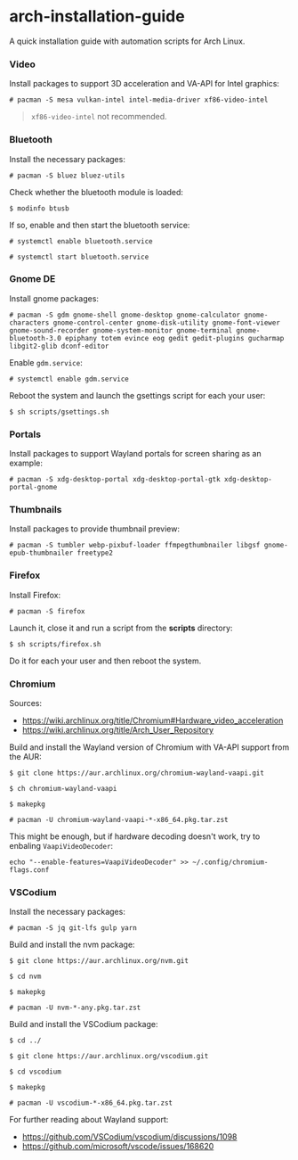 # arch-installation-guide
A quick installation guide with automation scripts for Arch Linux.

### Video

Install packages to support 3D acceleration and VA-API for Intel graphics:
```
# pacman -S mesa vulkan-intel intel-media-driver xf86-video-intel
```

> `xf86-video-intel` not recommended.

### Bluetooth

Install the necessary packages:
```
# pacman -S bluez bluez-utils
```

Check whether the bluetooth module is loaded:
```
$ modinfo btusb
```

If so, enable and then start the bluetooth service:
```
# systemctl enable bluetooth.service

# systemctl start bluetooth.service
```

### Gnome DE

Install gnome packages:
```
# pacman -S gdm gnome-shell gnome-desktop gnome-calculator gnome-characters gnome-control-center gnome-disk-utility gnome-font-viewer gnome-sound-recorder gnome-system-monitor gnome-terminal gnome-bluetooth-3.0 epiphany totem evince eog gedit gedit-plugins gucharmap libgit2-glib dconf-editor
```

Enable `gdm.service`:
```
# systemctl enable gdm.service
```

Reboot the system and launch the gsettings script for each your user:
```
$ sh scripts/gsettings.sh
```

### Portals

Install packages to support Wayland portals for screen sharing as an example:
```
# pacman -S xdg-desktop-portal xdg-desktop-portal-gtk xdg-desktop-portal-gnome
```

### Thumbnails

Install packages to provide thumbnail preview:
```
# pacman -S tumbler webp-pixbuf-loader ffmpegthumbnailer libgsf gnome-epub-thumbnailer freetype2
```

### Firefox

Install Firefox:
```
# pacman -S firefox
```

Launch it, close it and run a script from the **scripts** directory:
```
$ sh scripts/firefox.sh
```

Do it for each your user and then reboot the system.

### Chromium

Sources:
- https://wiki.archlinux.org/title/Chromium#Hardware_video_acceleration
- https://wiki.archlinux.org/title/Arch_User_Repository

Build and install the Wayland version of Chromium with VA-API support from the AUR:
```
$ git clone https://aur.archlinux.org/chromium-wayland-vaapi.git

$ ch chromium-wayland-vaapi

$ makepkg

# pacman -U chromium-wayland-vaapi-*-x86_64.pkg.tar.zst
```

This might be enough, but if hardware decoding doesn't work, try to enbaling `VaapiVideoDecoder`:
```
echo "--enable-features=VaapiVideoDecoder" >> ~/.config/chromium-flags.conf
```

### VSCodium

Install the necessary packages:
```
# pacman -S jq git-lfs gulp yarn
```

Build and install the nvm package:
```
$ git clone https://aur.archlinux.org/nvm.git

$ cd nvm

$ makepkg

# pacman -U nvm-*-any.pkg.tar.zst
```

Build and install the VSCodium package:
```
$ cd ../

$ git clone https://aur.archlinux.org/vscodium.git

$ cd vscodium

$ makepkg

# pacman -U vscodium-*-x86_64.pkg.tar.zst
```

For further reading about Wayland support:
- https://github.com/VSCodium/vscodium/discussions/1098
- https://github.com/microsoft/vscode/issues/168620


